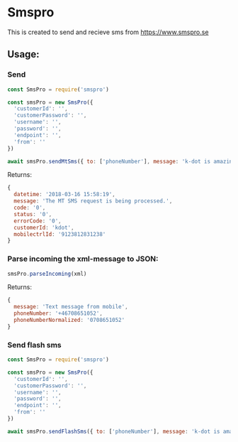 # Smspro

This is created to send and recieve sms from https://www.smspro.se


## Usage: 
### Send
```javascript
const SmsPro = require('smspro')

const smsPro = new SmsPro({
  'customerId': '',
  'customerPassword': '',
  'username': '',
  'password': '',
  'endpoint': '',
  'from': ''
})

await smsPro.sendMtSms({ to: ['phoneNumber'], message: 'k-dot is amazing'})
```
Returns:
```javascript
{
  datetime: '2018-03-16 15:58:19',
  message: 'The MT SMS request is being processed.',
  code: '0',
  status: '0',
  errorCode: '0',
  customerId: 'kdot',
  mobilectrlId: '9123812831238'
}
```

### Parse incoming the xml-message to JSON:
```javascript
smsPro.parseIncoming(xml)
```
Returns:
```javascript
{
  message: 'Text message from mobile',
  phoneNumber: '+46708651052',
  phoneNumberNormalized: '0708651052'
}
```

### Send flash sms
```javascript
const SmsPro = require('smspro')

const smsPro = new SmsPro({
  'customerId': '',
  'customerPassword': '',
  'username': '',
  'password': '',
  'endpoint': '',
  'from': ''
})

await smsPro.sendFlashSms({ to: ['phoneNumber'], message: 'k-dot is amazing'})
```
